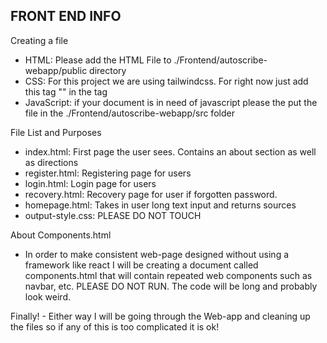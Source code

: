 ## FRONT END INFO

Creating a file
 - HTML: Please add the HTML File to ./Frontend/autoscribe-webapp/public directory
 - CSS: For this project we are using tailwindcss. For right now just add this tag "<script src="https://cdn.tailwindcss.com"></script>" in the <head> tag
 - JavaScript: if your document is in need of javascript please the put the file in the ./Frontend/autoscribe-webapp/src folder

 
File List and Purposes
 - index.html: First page the user sees. Contains an about section as well as directions
 - register.html: Registering page for users
 - login.html: Login page for users
 - recovery.html: Recovery page for user if forgotten password.
 - homepage.html: Takes in user long text input and returns sources
 - output-style.css: PLEASE DO NOT TOUCH


About Components.html
 - In order to make consistent web-page designed without using a framework like react I will be creating a document called components.html that will contain repeated web components such as navbar, etc. PLEASE DO NOT RUN. The code will be long and probably look weird.
  

Finally! - Either way I will be going through the Web-app and cleaning up the files so if any of this is too complicated it is ok!
